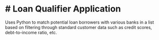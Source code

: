 # # Loan Qualifier Application


Uses Python to match potential loan borrowers with various banks in a list based on filtering through standard customer data such as credit scores, debt-to-income ratio, etc.
